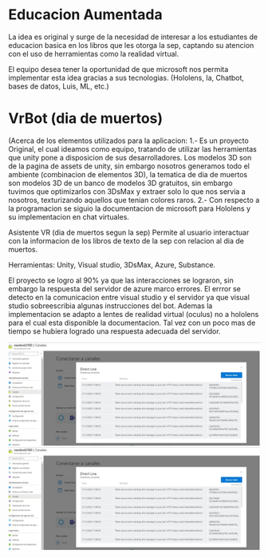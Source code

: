 # Educacion Aumentada
La idea es original y surge de la necesidad de interesar a los estudiantes de educacion basica en los libros que les otorga la sep, captando su atencion con el uso de herramientas como la realidad virtual. 

El equipo desea tener la oportunidad de que microsoft nos permita implementar esta idea gracias a sus tecnologias. (Hololens, Ia, Chatbot, bases de datos, Luis, ML, etc.)

# VrBot (dia de muertos)
(Acerca de los elementos utilizados para la aplicacion:
1.- Es un proyecto Original, el cual ideamos como equipo, tratando de utilizar las herramientas que unity pone a disposicion de sus desarrolladores.
Los modelos 3D son de la pagina de assets de unity, sin embargo nosotros generamos todo el ambiente (combinacion de elementos 3D), la tematica de dia de muertos son modelos 3D de un banco de modelos 3D gratuitos, sin embargo tuvimos que optimizarlos con 3DsMax y extraer solo lo que nos servia a nosotros, texturizando aquellos que tenian colores raros.
2.- Con respecto a la programacion se siguio la documentacion de microsoft para Hololens y su implementacion en chat virtuales.


Asistente VR (dia de muertos segun la sep)
Permite al usuario interactuar con la informacion de los libros de texto de la sep con relacion al dia de muertos.

Herramientas:
Unity,
Visual studio,
3DsMax,
Azure,
Substance.

El proyecto se logro al 90% ya que las interacciones se lograron, sin embargo la respuesta del servidor de azure marco errores.
El errror se detecto en la comunicacion entre visual studio y el servidor ya que visual studio sobreescribia algunas instrucciones del bot.
Ademas la implementacion se adapto a lentes de realidad virtual (oculus) no a hololens para el cual esta disponible la documentacion. 
Tal vez con un poco mas de tiempo se hubiera logrado una respuesta adecuada del servidor.



![img](https://github.com/NorbertoMartinezG/VrBot/blob/main/errorBot.png)
![Preview](https://github.com/NorbertoMartinezG/VrBot/blob/main/errorBot.png)

